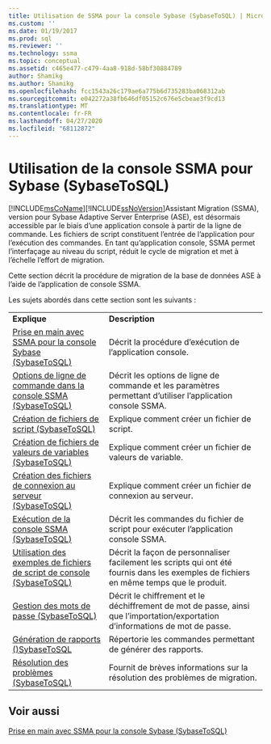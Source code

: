 ```yaml
---
title: Utilisation de SSMA pour la console Sybase (SybaseToSQL) | Microsoft Docs
ms.custom: ''
ms.date: 01/19/2017
ms.prod: sql
ms.reviewer: ''
ms.technology: ssma
ms.topic: conceptual
ms.assetid: c465e477-c479-4aa8-918d-58bf30884789
author: Shamikg
ms.author: Shamikg
ms.openlocfilehash: fcc1543a26c179ae6a775b6d735283ba068312ab
ms.sourcegitcommit: e042272a38fb646df05152c676e5cbeae3f9cd13
ms.translationtype: MT
ms.contentlocale: fr-FR
ms.lasthandoff: 04/27/2020
ms.locfileid: "68112872"
---
```

# <a name="working-with-ssma-for-sybase-console-sybasetosql"></a>Utilisation de la console SSMA pour Sybase (SybaseToSQL)
[!INCLUDE[msCoName](../../includes/msconame_md.md)][!INCLUDE[ssNoVersion](../../includes/ssnoversion-md.md)]Assistant Migration (SSMA), version pour Sybase Adaptive Server Enterprise (ASE), est désormais accessible par le biais d’une application console à partir de la ligne de commande. Les fichiers de script constituent l’entrée de l’application pour l’exécution des commandes. En tant qu’application console, SSMA permet l’interfaçage au niveau du script, réduit le cycle de migration et met à l’échelle l’effort de migration.  
  
Cette section décrit la procédure de migration de la base de données ASE à l’aide de l’application de console SSMA.  
  
Les sujets abordés dans cette section sont les suivants :  
  
|||  
|-|-|  
|**Explique**|**Description**|  
|[Prise en main avec SSMA pour la console Sybase &#40;SybaseToSQL&#41;](../../ssma/sybase/getting-started-with-ssma-for-sybase-console-sybasetosql.md)|Décrit la procédure d’exécution de l’application console.|  
|[Options de ligne de commande dans la console SSMA &#40;SybaseToSQL&#41;](../../ssma/sybase/command-line-options-in-ssma-console-sybasetosql.md)|Décrit les options de ligne de commande et les paramètres permettant d’utiliser l’application console SSMA.|  
|[Création de fichiers de script &#40;SybaseToSQL&#41;](../../ssma/sybase/creating-script-files-sybasetosql.md)|Explique comment créer un fichier de script.|  
|[Création de fichiers de valeurs de variables &#40;SybaseToSQL&#41;](../../ssma/sybase/creating-variable-value-files-sybasetosql.md)|Explique comment créer un fichier de valeurs de variable.|  
|[Création des fichiers de connexion au serveur &#40;SybaseToSQL&#41;](../../ssma/sybase/creating-the-server-connection-files-sybasetosql.md)|Explique comment créer un fichier de connexion au serveur.|  
|[Exécution de la console SSMA &#40;SybaseToSQL&#41;](../../ssma/sybase/executing-the-ssma-console-sybasetosql.md)|Décrit les commandes du fichier de script pour exécuter l’application console SSMA.|  
|[Utilisation des exemples de fichiers de script de console &#40;SybaseToSQL&#41;](../../ssma/sybase/working-with-the-sample-console-script-files-sybasetosql.md)|Décrit la façon de personnaliser facilement les scripts qui ont été fournis dans les exemples de fichiers en même temps que le produit.|  
|[Gestion des mots de passe &#40;SybaseToSQL&#41;](../../ssma/sybase/managing-passwords-sybasetosql.md)|Décrit le chiffrement et le déchiffrement de mot de passe, ainsi que l’importation/exportation d’informations de mot de passe.|  
|[Génération de rapports &#40;&#41;SybaseToSQL](../../ssma/sybase/generating-reports-sybasetosql.md)|Répertorie les commandes permettant de générer des rapports.|  
|[Résolution des problèmes &#40;SybaseToSQL&#41;](../../ssma/sybase/troubleshooting-sybasetosql.md)|Fournit de brèves informations sur la résolution des problèmes de migration.|  
  
## <a name="see-also"></a>Voir aussi  
[Prise en main avec SSMA pour la console Sybase (SybaseToSQL)](https://msdn.microsoft.com/43219dbe-bcfa-427d-9242-f07b1455f15f)  
  
